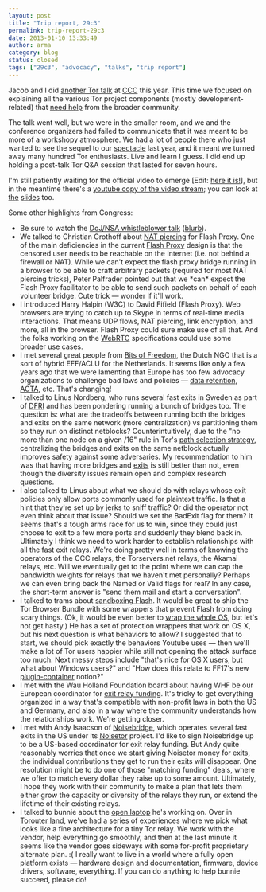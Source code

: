 ```yaml
---
layout: post
title: "Trip report, 29c3"
permalink: trip-report-29c3
date: 2013-01-10 13:33:49
author: arma
category: blog
status: closed
tags: ["29c3", "advocacy", "talks", "trip report"]
---
```


Jacob and I did [another Tor talk](http://events.ccc.de/congress/2012/Fahrplan/events/5306.en.html) at [CCC](http://events.ccc.de/congress/2012/) this year. This time we focused on explaining all the various Tor project components (mostly development-related) that [need help](https://www.torproject.org/getinvolved/volunteer#Projects) from the broader community.

The talk went well, but we were in the smaller room, and we and the conference organizers had failed to communicate that it was meant to be more of a workshopy atmosphere. We had a lot of people there who just wanted to see the sequel to our [spectacle](http://www.youtube.com/watch?v=GwMr8Xl7JMQ) last year, and it meant we turned away many hundred Tor enthusiasts. Live and learn I guess. I did end up holding a post-talk Tor Q&A session that lasted for seven hours.

I'm still patiently waiting for the official video to emerge [Edit: [here it is!](http://ftp.ccc.de/congress/2012/mp4-h264-HQ/29c3-5306-en-the_tor_software_ecosystem_h264.mp4)], but in the meantime there's a [youtube copy of the video stream](http://www.youtube.com/watch?v=Rnbc_9JnVtc); you can look at [the](http://freehaven.net/~arma/slides-29c3.odp) [slides](http://freehaven.net/~arma/slides-29c3.pdf) too.

Some other highlights from Congress:

-   Be sure to watch the [DoJ/NSA whistleblower talk](http://www.youtube.com/watch?v=XDM3MqHln8U) ([blurb](http://events.ccc.de/congress/2012/Fahrplan/events/5338.en.html)).
-   We talked to Christian Grothoff about [NAT piercing](https://gnunet.org/pwnat) for Flash Proxy. One of the main deficiencies in the current [Flash Proxy](https://crypto.stanford.edu/flashproxy/) design is that the censored user needs to be reachable on the Internet (i.e. not behind a firewall or NAT). While we can't expect the flash proxy bridge running in a browser to be able to craft arbitrary packets (required for most NAT piercing tricks), Peter Palfrader pointed out that we \*can\* expect the Flash Proxy facilitator to be able to send such packets on behalf of each volunteer bridge. Cute trick — wonder if it'll work.
-   I introduced Harry Halpin (W3C) to David Fifield (Flash Proxy). Web browsers are trying to catch up to Skype in terms of real-time media interactions. That means UDP flows, NAT piercing, link encryption, and more, all in the browser. Flash Proxy could sure make use of all that. And the folks working on the [WebRTC](http://www.webrtc.org/) specifications could use some broader use cases.
-   I met several great people from [Bits of Freedom](http://www.bof.nl/), the Dutch NGO that is a sort of hybrid EFF/ACLU for the Netherlands. It seems like only a few years ago that we were lamenting that Europe has too few advocacy organizations to challenge bad laws and policies — [data retention](http://www.edri.org/issues/privacy/dataretention), [ACTA](http://www.laquadrature.net/wiki/How_to_act_against_ACTA), etc. That's changing!
-   I talked to Linus Nordberg, who runs several fast exits in Sweden as part of [DFRI](https://dfri.se/) and has been pondering running a bunch of bridges too. The question is: what are the tradeoffs between running both the bridges and exits on the same network (more centralization) vs partitioning them so they run on distinct netblocks? Counterintuitively, due to the "no more than one node on a given /16" rule in Tor's [path selection strategy](https://gitweb.torproject.org/torspec.git?a=blob_plain;hb=HEAD;f=path-spec.txt), centralizing the bridges and exits on the same netblock actually improves safety against some adversaries. My recommendation to him was that having more bridges and [exits](https://lists.torproject.org/pipermail/tor-relays/2012-July/001433.html) is still better than not, even though the diversity issues remain open and complex research questions.
-   I also talked to Linus about what we should do with relays whose exit policies only allow ports commonly used for plaintext traffic. Is that a hint that they're set up by jerks to sniff traffic? Or did the operator not even think about that issue? Should we set the BadExit flag for them? It seems that's a tough arms race for us to win, since they could just choose to exit to a few more ports and suddenly they blend back in. Ultimately I think we need to work harder to establish relationships with all the fast exit relays. We're doing pretty well in terms of knowing the operators of the CCC relays, the Torservers.net relays, the Akamai relays, etc. Will we eventually get to the point where we can cap the bandwidth weights for relays that we haven't met personally? Perhaps we can even bring back the Named or Valid flags for real? In any case, the short-term answer is "send them mail and start a conversation".
-   I talked to trams about [sandboxing Flash](https://trac.torproject.org/projects/tor/ticket/7008#comment:5). It would be great to ship the Tor Browser Bundle with some wrappers that prevent Flash from doing scary things. (Ok, it would be even better to [wrap the whole OS](https://trac.torproject.org/projects/tor/ticket/7681), but let's not get hasty.) He has a set of protection wrappers that work on OS X, but his next question is what behaviors to allow? I suggested that to start, we should pick exactly the behaviors Youtube uses — then we'll make a lot of Tor users happier while still not opening the attack surface too much. Next messy steps include "that's nice for OS X users, but what about Windows users?" and "How does this relate to FF17's new [plugin-container](http://support.mozilla.org/en-US/kb/What%20is%20plugin-container) notion?"
-   I met with the Wau Holland Foundation board about having WHF be our European coordinator for [exit relay funding](https://lists.torproject.org/pipermail/tor-relays/2012-July/001433.html). It's tricky to get everything organized in a way that's compatible with non-profit laws in both the US and Germany, and also in a way where the community understands how the relationships work. We're getting closer.
-   I met with Andy Isaacson of [Noisebridge](https://www.noisebridge.net/), which operates several fast exits in the US under its [Noisetor](http://noisetor.net/) project. I'd like to sign Noisebridge up to be a US-based coordinator for exit relay funding. But Andy quite reasonably worries that once we start giving Noisetor money for exits, the individual contributions they get to run their exits will disappear. One resolution might be to do one of those "matching funding" deals, where we offer to match every dollar they raise up to some amount. Ultimately, I hope they work with their community to make a plan that lets them either grow the capacity or diversity of the relays they run, or extend the lifetime of their existing relays.
-   I talked to bunnie about the [open laptop](http://www.bunniestudios.com/blog/?p=2686) he's working on. Over in [Torouter land](https://trac.torproject.org/projects/tor/wiki/doc/Torouter), we've had a series of experiences where we pick what looks like a fine architecture for a tiny Tor relay. We work with the vendor, help everything go smoothly, and then at the last minute it seems like the vendor goes sideways with some for-profit proprietary alternate plan. :( I really want to live in a world where a fully open platform exists — hardware design and documentation, firmware, device drivers, software, everything. If you can do anything to help bunnie succeed, please do!

